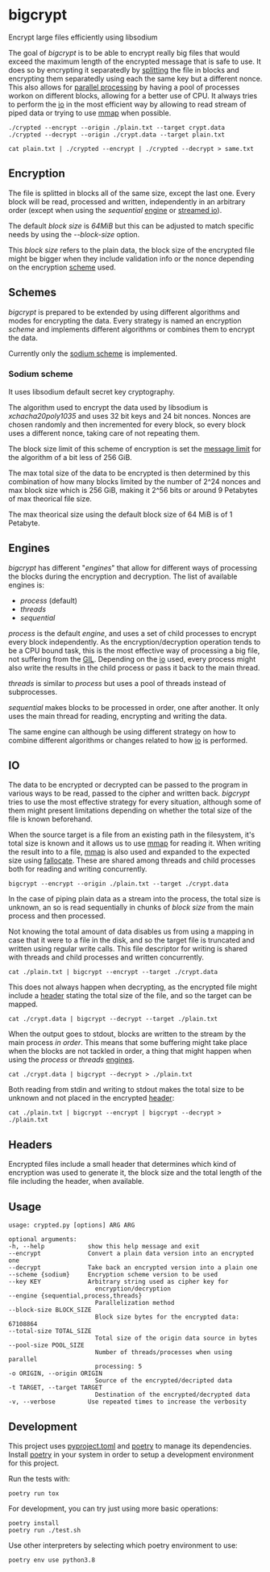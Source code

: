 bigcrypt
========

Encrypt large files efficiently using libsodium

The goal of _bigcrypt_ is to be able to encrypt really big files that would
exceed the maximum length of the encrypted message that is safe to use.
It does so by encrypting it separatedly by [splitting](#encryption) the file
in blocks and encrypting them separatedly using each the same key but a
different nonce.
This also allows for [parallel processing](#engines) by having a pool of
processes workon on different blocks, allowing for a better use of CPU.
It always tries to perform the [io](#io) in the most efficient way by allowing
to read stream of piped data or trying to use [mmap][] when possible.

    ./crypted --encrypt --origin ./plain.txt --target crypt.data
    ./crypted --decrypt --origin ./crypt.data --target plain.txt

    cat plain.txt | ./crypted --encrypt | ./crypted --decrypt > same.txt

## Encryption

The file is splitted in blocks all of the same size, except the last one.
Every block will be read, processed and written, independently in an arbitrary
order (except when using the _sequential_ [engine](#engines) or [streamed
io](#io)).

The default _block size_ is _64MiB_ but this can be adjusted to match specific
needs by using the _--block-size_ option.

This _block size_ refers to the plain data, the block size of the encrypted
file might be bigger when they include validation info or the nonce depending
on the encryption [scheme](#schemes) used.

## Schemes

_bigcrypt_ is prepared to be extended by using different algorithms and modes
for encrypting the data. Every strategy is named an encryption _scheme_ and
implements different algorithms or combines them to encrypt the data.

Currently only the [sodium scheme](#sodium-scheme) is implemented.

### Sodium scheme

It uses libsodium default secret key cryptography.

The algorithm used to encrypt the data used by libsodium is
_xchacha20poly1035_ and uses 32 bit keys and 24 bit nonces.
Nonces are chosen randomly and then incremented for every block, so every
block uses a different nonce, taking care of not repeating them.

The block size limit of this scheme of encryption is set the
[message limit][] for the algorithm of a bit less of 256 GiB.

The max total size of the data to be encrypted is then determined
by this combination of how many blocks limited
by the number of 2^24 nonces and max block size which is 256 GiB,
making it 2^56 bits or around 9 Petabytes of max theorical file size.

The max theorical size using the default block size of 64 MiB is of 1
Petabyte.

## Engines

_bigcrypt_ has different "_engines_"  that allow for different ways of
processing the blocks during the encryption and decryption.
The list of available engines is:

- _process_ (default)
- _threads_
- _sequential_

_process_ is the default _engine_, and uses a set of child processes to
encrypt every block independently. As the encryption/decryption operation
tends to be a CPU bound task, this is the most effective way of processing a
big file, not suffering from the [GIL][]. Depending on the [io](#io) used,
every process might also write the results in the child process or pass it
back to the main thread.

_threads_ is similar to _process_ but uses a pool of threads instead
of subprocesses.

_sequential_ makes blocks to be processed in order, one after another. It only
uses the main thread for reading, encrypting and writing the data.

The same engine can although be using different strategy on how to combine
different algorithms or changes related to how [io](#io) is performed.

## IO

The data to be encrypted or decrypted can be passed to the program in various
ways to be read, passed to the cipher and written back. _bigcrypt_ tries to
use the most effective strategy for every situation, although some of them
might present limitations depending on whether the total size of the file is
known beforehand.

When the source target is a file from an existing path in the filesystem, it's
total size is known and it allows us to use [mmap][] for reading it.  When
writing the result into to a file, [mmap][] is also used and expanded to the
expected size using [fallocate][]. These are shared among threads and child
processes both for reading and writing concurrently.

    bigcrypt --encrypt --origin ./plain.txt --target ./crypt.data

In the case of piping plain data as a stream into the process, the total size
is unknown, an so is read sequentially in chunks of _block size_ from the main
process and then processed.

Not knowing the total amount of data disables us from using a mapping in case
that it were to a file in the disk, and so the target file is truncated and
written using regular write calls. This file descriptor for writing is shared
with threads and child processes and written concurrently.

    cat ./plain.txt | bigcrypt --encrypt --target ./crypt.data

This does not always happen when decrypting, as the encrypted file might
include a [header](#headers) stating the total size of the file, and so the
target can be mapped.

    cat ./crypt.data | bigcrypt --decrypt --target ./plain.txt

When the output goes to stdout, blocks are written to the stream by the main
process _in order_. This means that some buffering might take place when the
blocks are not tackled in order, a thing that might happen when using the
_process_ or _threads_ [engines](#engines).

    cat ./crypt.data | bigcrypt --decrypt > ./plain.txt

Both reading from stdin and writing to stdout makes the total size to be
unknown and not placed in the encrypted [header](#headers):

    cat ./plain.txt | bigcrypt --encrypt | bigcrypt --decrypt > ./plain.txt

## Headers

Encrypted files include a small header that determines which kind of
encryption was used to generate it, the block size and the total length of the
file including the header, when available.

## Usage

    usage: crypted.py [options] ARG ARG

    optional arguments:
    -h, --help            show this help message and exit
    --encrypt             Convert a plain data version into an encrypted one
    --decrypt             Take back an encrypted version into a plain one
    --scheme {sodium}     Encryption scheme version to be used
    --key KEY             Arbitrary string used as cipher key for
                            encryption/decryption
    --engine {sequential,process,threads}
                            Parallelization method
    --block-size BLOCK_SIZE
                            Block size bytes for the encrypted data: 67108864
    --total-size TOTAL_SIZE
                            Total size of the origin data source in bytes
    --pool-size POOL_SIZE
                            Number of threads/processes when using parallel
                            processing: 5
    -o ORIGIN, --origin ORIGIN
                            Source of the encrypted/decripted data
    -t TARGET, --target TARGET
                            Destination of the encrypted/decrypted data
    -v, --verbose         Use repeated times to increase the verbosity

## Development

This project uses [pyproject.toml][] and [poetry][] to manage its
dependencies. Install [poetry][] in your system in order to setup a
development environment for this project.

Run the tests with:

    poetry run tox

For development, you can try just using more basic operations:

    poetry install
    poetry run ./test.sh

Use other interpreters by selecting which poetry environment to use:

    poetry env use python3.8

[GIL]: http://man7.org/linux/man-pages/man2/mmap.2.html
[fallocate]: http://man7.org/linux/man-pages/man2/mmap.2.html
[mmap]: http://man7.org/linux/man-pages/man2/mmap.2.html
[message limit]: https://github.com/jedisct1/libsodium/blob/master/src/libsodium/include/sodium/crypto_secretstream_xchacha20poly1305.h#L32
[poetry]: https://python-poetry.org
[pyproject.toml]: https://www.python.org/dev/peps/pep-0518/
